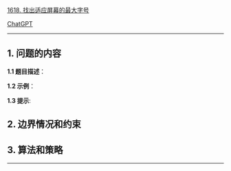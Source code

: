 [1618. 找出适应屏幕的最大字号](https://leetcode.cn/problems/maximum-font-to-fit-a-sentence-in-a-screen)

[ChatGPT](chat.openai.com)

---

## 1. 问题的内容
**1.1 题目描述**：

**1.2 示例**：

**1.3 提示**:

## 2. 边界情况和约束


## 3. 算法和策略

---

